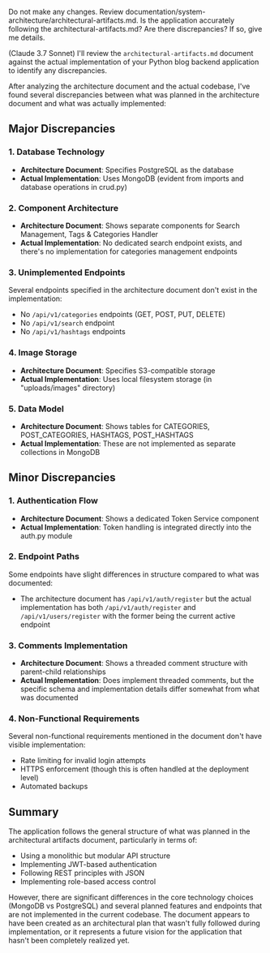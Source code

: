Do not make any changes. Review documentation/system-architecture/architectural-artifacts.md. Is the application accurately following the architectural-artifacts.md? Are there discrepancies? If so, give me details.

(Claude 3.7 Sonnet) I'll review the `architectural-artifacts.md` document against the actual implementation of your Python blog backend application to identify any discrepancies.

After analyzing the architecture document and the actual codebase, I've found several discrepancies between what was planned in the architecture document and what was actually implemented:

## Major Discrepancies

### 1. Database Technology
- **Architecture Document**: Specifies PostgreSQL as the database
- **Actual Implementation**: Uses MongoDB (evident from imports and database operations in crud.py)

### 2. Component Architecture
- **Architecture Document**: Shows separate components for Search Management, Tags & Categories Handler
- **Actual Implementation**: No dedicated search endpoint exists, and there's no implementation for categories management endpoints

### 3. Unimplemented Endpoints
Several endpoints specified in the architecture document don't exist in the implementation:
- No `/api/v1/categories` endpoints (GET, POST, PUT, DELETE)
- No `/api/v1/search` endpoint
- No `/api/v1/hashtags` endpoints

### 4. Image Storage
- **Architecture Document**: Specifies S3-compatible storage
- **Actual Implementation**: Uses local filesystem storage (in "uploads/images" directory)

### 5. Data Model
- **Architecture Document**: Shows tables for CATEGORIES, POST_CATEGORIES, HASHTAGS, POST_HASHTAGS
- **Actual Implementation**: These are not implemented as separate collections in MongoDB

## Minor Discrepancies

### 1. Authentication Flow
- **Architecture Document**: Shows a dedicated Token Service component
- **Actual Implementation**: Token handling is integrated directly into the auth.py module

### 2. Endpoint Paths
Some endpoints have slight differences in structure compared to what was documented:
- The architecture document has `/api/v1/auth/register` but the actual implementation has both `/api/v1/auth/register` and `/api/v1/users/register` with the former being the current active endpoint

### 3. Comments Implementation
- **Architecture Document**: Shows a threaded comment structure with parent-child relationships
- **Actual Implementation**: Does implement threaded comments, but the specific schema and implementation details differ somewhat from what was documented

### 4. Non-Functional Requirements
Several non-functional requirements mentioned in the document don't have visible implementation:
- Rate limiting for invalid login attempts
- HTTPS enforcement (though this is often handled at the deployment level)
- Automated backups

## Summary

The application follows the general structure of what was planned in the architectural artifacts document, particularly in terms of:
- Using a monolithic but modular API structure
- Implementing JWT-based authentication
- Following REST principles with JSON
- Implementing role-based access control

However, there are significant differences in the core technology choices (MongoDB vs PostgreSQL) and several planned features and endpoints that are not implemented in the current codebase. The document appears to have been created as an architectural plan that wasn't fully followed during implementation, or it represents a future vision for the application that hasn't been completely realized yet.